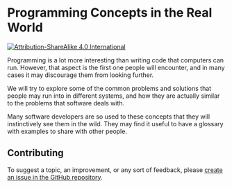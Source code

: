# Programming Concepts in the Real World

[![Attribution-ShareAlike 4.0 International](https://i.creativecommons.org/l/by-sa/4.0/88x31.png)](http://creativecommons.org/licenses/by-sa/4.0/)

Programming is a lot more interesting than writing code that computers can run.
However, that aspect is the first one people will encounter, and in many cases
it may discourage them from looking further.

We will try to explore some of the common problems and solutions that people
may run into in different systems, and how they are actually similar to the
problems that software deals with.

Many software developers are so used to these concepts that they will
instinctively see them in the wild. They may find it useful to have a glossary
with examples to share with other people.

## Contributing

To suggest a topic, an improvement, or any sort of feedback, please
[create an issue in the GitHub repository](https://github.com/seppo0010/pcitrw/issues/new).
